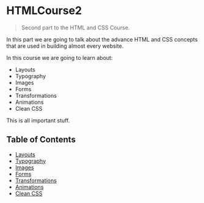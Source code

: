 # HTMLCourse2

> Second part to the HTML and CSS Course.

In this part we are going to talk about the advance HTML and CSS concepts that are used in building almost every website.

In this course we are going to learn about:

- Layouts
- Typography
- Images
- Forms
- Transformations
- Animations
- Clean CSS

This is all important stuff.

## Table of Contents

- [Layouts](https://github.com/LevanceWam/HTMLCourse2/tree/main/Layouts)
- [Typography](https://github.com/LevanceWam/HTMLCourse2/tree/main/Typography)
- [Images]()
- [Forms]()
- [Transformations]()
- [Animations]()
- [Clean CSS]()
